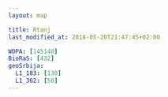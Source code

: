 ```yaml
---
layout: map

title: Rtanj
last_modified_at: 2018-05-20T21:47:45+02:00

WDPA: [145140]
BioRaS: [432]
geoSrbija:
  L1_183: [130]
  L1_362: [50]
---
```

